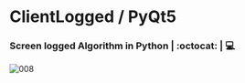 # ClientLogged / PyQt5
### Screen logged Algorithm in Python | :octocat: | :computer:

![008](https://user-images.githubusercontent.com/76967004/105397128-6b4e1700-5bff-11eb-8b3b-5e717934652f.jpg)
